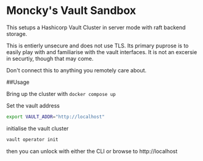 # Moncky's Vault Sandbox

This setups a Hashicorp Vault Cluster in server mode
with raft backend storage.

This is entierly unsecure and does not use TLS.  Its primary puprose is to easily
play with and familiarise with the vault interfaces.  It is not an excersie in securtiy, though that may come.

Don't connect this to anything you remotely care about.

##Usage

Bring up the cluster with `docker compose up`

Set the vault address

```bash
export VAULT_ADDR="http://localhost"
```

initialise the vault cluster

```bash
vault operator init
```

then you can unlock with either the CLI or browse to http://localhost